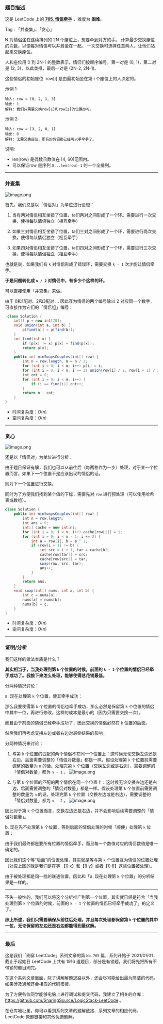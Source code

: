 ### 题目描述

这是 LeetCode 上的 **[765. 情侣牵手](https://leetcode-cn.com/problems/couples-holding-hands/solution/liang-chong-100-de-jie-fa-bing-cha-ji-ta-26a6/)** ，难度为 **困难**。

Tag : 「并查集」、「贪心」



N 对情侣坐在连续排列的 2N 个座位上，想要牵到对方的手。 计算最少交换座位的次数，以便每对情侣可以并肩坐在一起。 一次交换可选择任意两人，让他们站起来交换座位。

人和座位用 0 到 2N-1 的整数表示，情侣们按顺序编号，第一对是 (0, 1)，第二对是 (2, 3)，以此类推，最后一对是 (2N-2, 2N-1)。

这些情侣的初始座位  row[i] 是由最初始坐在第 i 个座位上的人决定的。

示例 1:
```
输入: row = [0, 2, 1, 3]
输出: 1
解释: 我们只需要交换row[1]和row[2]的位置即可。
```
示例 2:
```
输入: row = [3, 2, 0, 1]
输出: 0
解释: 无需交换座位，所有的情侣都已经可以手牵手了。
```
说明:
* len(row) 是偶数且数值在 [4, 60]范围内。
* 可以保证row 是序列 `0...len(row)-1` 的一个全排列。

---

### 并查集

![image.png](https://pic.leetcode-cn.com/1613291147-hfyqtT-image.png)

首先，我们总是以「情侣对」为单位进行设想：

1. 当有两对情侣相互坐错了位置，ta们两对之间形成了一个环。需要进行一次交换，使得每队情侣独立（相互牵手）

2. 如果三对情侣相互坐错了位置，ta们三对之间形成了一个环，需要进行两次交换，使得每队情侣独立（相互牵手）

3. 如果四对情侣相互坐错了位置，ta们四对之间形成了一个环，需要进行三次交换，使得每队情侣独立（相互牵手）

也就是说，如果我们有 `k` 对情侣形成了错误环，需要交换 `k - 1` 次才能让情侣牵手。

**于是问题转化成 `n / 2` 对情侣中，有多少个这样的环。**

可以直接使用「并查集」来做。

由于 0和1配对、2和3配对 ... 因此互为情侣的两个编号除以 2 对应同一个数字，可直接作为它们的「情侣组」编号：

```java
 class Solution {
    int[] p = new int[70];
    void union(int a, int b) {
        p[find(a)] = p[find(b)];
    }
    int find(int x) {
        if (p[x] != x) p[x] = find(p[x]);
        return p[x];
    }
    public int minSwapsCouples(int[] row) {
        int n = row.length, m = n / 2;
        for (int i = 0; i < m; i++) p[i] = i;
        for (int i = 0; i < n; i += 2) union(row[i] / 2, row[i + 1] / 2);
        int cnt = 0;
        for (int i = 0; i < m; i++) {
            if (i == find(i)) cnt++;
        }
        return m - cnt;
    }
}
```
* 时间复杂度：$O(n)$
* 空间复杂度：$O(n)$

***

### 贪心

![image.png](https://pic.leetcode-cn.com/1613291131-wiYksH-image.png)

还是以「情侣对」为单位进行分析：

由于题目保证有解，我们也可以从前往后（每两格作为一步）处理，对于某一个位置而言，如果下一个位置不是应该出现的情侣的话。

则对下一个位置进行交换。

同时为了方便我们找到某个值的下标，需要先对 `row` 进行预处理（可以使用哈希表或数组）。

```java
class Solution {
    public int minSwapsCouples(int[] row) {
        int n = row.length;
        int ans = 0;
        int[] cache = new int[n];
        for (int i = 0; i < n; i++) cache[row[i]] = i;
        for (int i = 0; i < n - 1; i += 2) {
            int a = row[i], b = a ^ 1;
            if (row[i + 1] != b) {
                int src = i + 1, tar = cache[b];
                cache[row[tar]] = src;
                cache[row[src]] = tar;
                swap(row, src, tar);
                ans++;
            }
        }
        return ans;
    }
    void swap(int[] nums, int a, int b) {
        int c = nums[a];
        nums[a] = nums[b];
        nums[b] = c;
    }
}
```
* 时间复杂度：$O(n)$
* 空间复杂度：$O(n)$

***

### 证明/分析

我们这样的做法本质是什么？

**其实相当于，当我处理到第 `k` 个位置的时候，前面的 `k - 1` 个位置的情侣已经牵手成功了。我接下来怎么处理，能够使得总花销最低。**

分两种情况讨论：

a. 现在处理第 `k` 个位置，使其牵手成功：

那么我要使得第 `k` 个位置的情侣也牵手成功，那么必然是保留第 `k` 个位置的情侣中其中一位，再进行修改，这样的成本是最小的（因为只需要交换一次）。

而且由于前面的情侣已经牵手成功了，因此交换的情侣必然在 `k` 位置的后面。

然后我们再考虑交换左边或者右边对最终结果的影响。

分两种情况来讨论：

1. 与第 `k` 个位置的匹配的两个情侣不在同一个位置上：这时候无论交换左边还是右边，后面需要调整的「情侣对数量」都是一样。假设处理第 `k` 个位置前需要调整的数量为 `n` 的话，处理完第 `k` 个位置（交换左边或是右边），需要调整的「情侣对数量」都为 `n - 1` 。
![image.png](https://pic.leetcode-cn.com/1613294210-JIMqBl-image.png)


2. 与第 `k` 个位置的匹配的两个情侣在同一个位置上：这时候无论交换左边还是右边，后面需要调整的「情侣对数量」都是一样。假设处理第 `k` 个位置前需要调整的数量为 `n` 的话，处理完第 `k` 个位置（交换左边或是右边），需要调整的「情侣对数量」都为 `n - 2` 。
![image.png](https://pic.leetcode-cn.com/1613294249-TkefQo-image.png)

因此对于第 `k` 个位置而言，交换左边还是右边，并不会影响后续需要调整的「情侣对数量」。

b. 现在先不处理第 `k` 个位置，等到后面的情侣处理的时候「顺便」处理第 `k` 位置：

由于我们最终都是要所有位置的情侣牵手，而且每一个数值对应的情侣数值是唯一确定的。

因此我们这个等“后面”的位置处理，其实就是等与第 `k` 个位置互为情侣的位置处理（对应上图的就是我们是在等 【0 x】和【8 y】或者【0 8】这些位置被处理）。

由于被处理都是同一批的联通位置，因此和「a. 现在处理第 `k` 个位置」的分析结果是一样的。

---

不失一般性的，我们可以将这个分析推广到第一个位置，其实就已经是符合「当我处理到第 `k` 个位置的时候，前面的 `k - 1` 个位置的情侣已经牵手成功了」的定义了。

**综上所述，我们只需要确保从前往后处理，并且每次处理都保留第 `k` 个位置的其中一位，无论保留的左边还是右边都能得到最优解。**

---

### 最后

这是我们「刷穿 LeetCode」系列文章的第 `No.765` 篇，系列开始于 2021/01/01，截止于起始日 LeetCode 上共有 1916 道题目，部分是有锁题，我们将先把所有不带锁的题目刷完。

在这个系列文章里面，除了讲解解题思路以外，还会尽可能给出最为简洁的代码。如果涉及通解还会相应的代码模板。

为了方便各位同学能够电脑上进行调试和提交代码，我建立了相关的仓库：https://github.com/SharingSource/LogicStack-LeetCode 。

在仓库地址里，你可以看到系列文章的题解链接、系列文章的相应代码、LeetCode 原题链接和其他优选题解。

